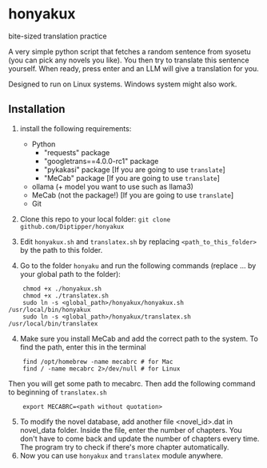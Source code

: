 # honyakux
bite-sized translation practice

A very simple python script that fetches a random sentence from syosetu (you can pick any novels you like). You then try to translate this sentence yourself. When ready, press enter and an LLM will give a translation for you.

Designed to run on Linux systems. Windows system might also work.

## Installation
1. install the following requirements:
	* Python
		* "requests" package
	 	* "googletrans==4.0.0-rc1" package 
	 	* "pykakasi" package [If you are going to use `translate`]
	 	* "MeCab" package [If you are going to use `translate`]
	* ollama (+ model you want to use such as llama3)
	* MeCab (not the package!) [If you are going to use `translate`]
	* Git
  
2. Clone this repo to your local folder: `git clone github.com/Diptipper/honyakux`
3. Edit `honyakux.sh` and `translatex.sh` by replacing `<path_to_this_folder>` by the path to this folder.
4. Go to the folder `honyaku` and run the following commands (replace ... by your global path to the folder):
```
 	chmod +x ./honyakux.sh
	chmod +x ./translatex.sh
	sudo ln -s <global_path>/honyakux/honyakux.sh /usr/local/bin/honyakux
	sudo ln -s <global_path>/honyakux/translatex.sh /usr/local/bin/translatex
```
4. Make sure you install MeCab and add the correct path to the system. To find the path, enter this in the terminal
```
	find /opt/homebrew -name mecabrc # for Mac
	find / -name mecabrc 2>/dev/null # for Linux
```
Then you will get some path to mecabrc. Then add the following command to beginning of `translatex.sh`
```
	export MECABRC=<path without quotation>
```
5. To modify the novel database, add another file <novel_id>.dat in novel_data folder. Inside the file, enter the number of chapters. You don't have to come back and update the number of chapters every time. The program try to check if there's more chapter automatically.
6. Now you can use `honyakux` and `translatex` module anywhere.
